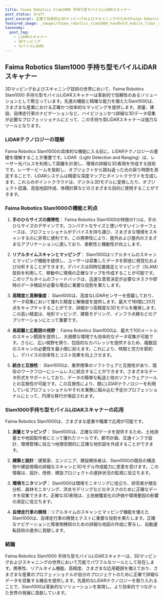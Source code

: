 ```yaml
---
title: Faima Robotics Slam1000 手持ち型モバイルLiDARスキャナー
post_status: draft
post_excerpt: 正確で効率的な3DマッピングおよびスキャニングのためのFaima Robotics Slam1000 手持ち型モバイルLiDARスキャナーの機能と利点をご紹介します。
featured_image: _images/faima_robotics_slam1000_handheld_mobile_lidar_scanner.jpg
taxonomy:
  post_tag:
    - LiDARスキャナー
    - 3Dマッピング
    - モバイルLiDAR
---
```


## Faima Robotics Slam1000 手持ち型モバイルLiDARスキャナー

3Dマッピングおよびスキャニング技術の世界において、Faima Robotics Slam1000 手持ち型モバイルLiDARスキャナーは革新的で信頼性のあるソリューションとして際立っています。先進の機能と精確な能力を備えたSlam1000は、さまざまな産業における正確かつ効率的なマッピングを提供します。測量、建設、自律走行車のナビゲーションなど、ハイビジョンかつ詳細な3Dデータ収集が必要なプロフェッショナルにとって、この手持ち型LiDARスキャナーは強力なツールとなります。

### LiDARテクノロジーの理解

Faima Robotics Slam1000の具体的な機能に入る前に、LiDARテクノロジーの基礎を理解することが重要です。LiDAR（Light Detection and Ranging）は、レーザー光パルスを利用して距離を計測し、環境の詳細な3D表現を作成する技術です。レーザービームを放射し、オブジェクトから跳ね返った光の戻り時間を測定することで、LiDARシステムは精密な深度マップとポイントクラウドを生成します。これらのポイントクラウドは、デジタル3Dモデルに変換したり、オブジェクト認識、高低地図作成、体積計算などのさまざまな目的に使用することができます。

### Faima Robotics Slam1000の機能と利点

1. **手のひらサイズの携帯性**： Faima Robotics Slam1000の特徴の1つは、手のひらサイズのデザインです。コンパクトなサイズと使いやすいインターフェースは、プロフェッショナルがデバイスを持ち運び、さまざまな環境をスキャンするのに非常に便利です。この携帯性により、屋外および屋内のさまざまなアプリケーションに適しており、柔軟性と機動性が向上します。

2. **リアルタイムスキャンとマッピング**： Slam1000はリアルタイムのスキャンとマッピング機能を提供し、ユーザーは収集したデータを即座に視覚化および分析することができます。デバイスは同時位置推定とマッピング（SLAM）技術を利用して、移動中に環境の正確なマップを作成することが可能です。このリアルタイムのフィードバックは、迅速な意思決定が必要なタスクや即時のデータ検証が必要な場合に重要な役割を果たします。

3. **高精度と高解像度**： Slam1000は、高度なLiDARセンサーを搭載しており、データ収集において優れた精度と解像度を提供します。最大で1秒間に20万点をキャプチャすることができ、詳細かつ高精度な3Dモデルを確保します。この高い精度は、地形マッピング、建築モデリング、インフラ点検などのアプリケーションにとって重要です。

4. **長距離と広範囲の視野**： Faima Robotics Slam1000は、最大で100メートルのスキャン範囲を提供し、大規模な環境でも効率的なデータ収集が可能です。さらに、広い視野を誇り、包括的なカバレッジを提供するため、複数回のスキャンの必要性を最小限に抑えます。これにより、時間と労力を節約し、デバイスの効率性とコスト効果を向上させます。

5. **統合と互換性**： Slam1000は、業界標準のソフトウェアと互換性があり、既存のワークフローにシームレスに統合することができます。さまざまなデータ形式をサポートしており、データの簡単な転送と他のソフトウェアツールとの互換性が可能です。この互換性により、既にLiDARテクノロジーを利用しているプロフェッショナルやそれを業務に組み込む予定のプロフェッショナルにとって、円滑な移行が保証されます。

### Slam1000手持ち型モバイルLiDARスキャナーの応用

Faima Robotics Slam1000は、さまざまな産業や職業で応用が可能です。

1. **測量とマッピング**： Slam1000は、正確な3Dデータを提供するため、土地測量士や地図製作者にとって優れたツールです。都市計画、交通インフラ設計、環境管理に役立つ地理空間的に正確な地形図を作成することができます。

2. **建築と設計**：建築家、エンジニア、建設関係者は、Slam1000の既存の構造物や建設現場の詳細なスキャンと3Dモデル作成能力に恩恵を受けます。この情報は、設計、改修、建設プロジェクトの進捗状況の監視に役立ちます。

3. **環境モニタリング**： Slam1000は環境モニタリングに役立ち、研究者が植生分析、森林モニタリング、洪水モデリングなどのタスクのために正確なデータを収集できます。正確な3D表現は、土地被覆変化の評価や環境要因の影響の測定に役立ちます。

4. **自律走行車の開発**：リアルタイムのスキャンとマッピング機能を備えたSlam1000は、自律走行車の開発とテストに重要な役割を果たします。正確なナビゲーションと障害物検知のための詳細な地図の作成に寄与し、自動運転技術の進歩に貢献します。

### 結論

Faima Robotics Slam1000 手持ち型モバイルLiDARスキャナーは、3Dマッピングおよびスキャニングの世界において万能でパワフルなツールとして存在します。携帯性、リアルタイム機能、高精度、さまざまな応用範囲を備えており、さまざまな産業のプロフェッショナルが自分のプロジェクトのために正確で詳細なデータを収集する機会を提供します。先進的なLiDARテクノロジーを取り入れることで、Slam1000は革新的なソリューションを実現し、より効率的でつながった世界の発展に貢献しています。